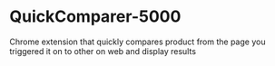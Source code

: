# QuickComparer-5000
Chrome extension that quickly compares product from the page you triggered it on to other on web and display results
